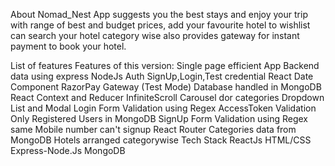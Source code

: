 About
 Nomad_Nest App suggests you the best stays and enjoy your trip with range of best and budget prices, add your favourite hotel to wishlist can search your hotel category wise also provides gateway for instant payment to book your hotel.

List of features
Features of this version:
Single page efficient App
Backend data using express NodeJs
Auth SignUp,Login,Test credential
React Date Component
RazorPay Gateway (Test Mode)
Database handled in MongoDB
React Context and Reducer
InfiniteScroll
Carousel dor categories
Dropdown List and Modal
Login
Form Validation using Regex
AccessToken Validation
Only Registered Users in MongoDB
SignUp
Form Validation using Regex
same Mobile number can't signup
React Router
Categories data from MongoDB
Hotels arranged categorywise
Tech Stack
ReactJs
HTML/CSS
Express-Node.Js
MongoDB
